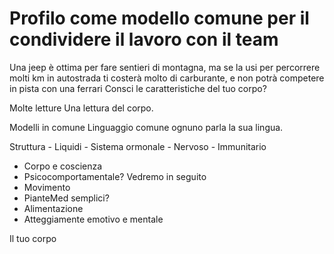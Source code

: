 # Profilo come modello comune per il condividere il lavoro con il team

Una jeep è ottima per fare sentieri di montagna, ma se la usi per percorrere molti km in autostrada ti costerà molto di carburante,  e non potrà competere in pista con una ferrari Consci le caratteristiche del tuo corpo?

Molte letture 
Una lettura del corpo.

Modelli in comune Linguaggio comune ognuno parla la sua lingua.

Struttura - Liquidi - Sistema ormonale - Nervoso - Immunitario 


- Corpo e coscienza 
- Psicocomportamentale? Vedremo in seguito
- Movimento 
- PianteMed semplici? 
- Alimentazione
- Atteggiamente emotivo e mentale


Il tuo corpo
<!--stackedit_data:
eyJoaXN0b3J5IjpbODU3OTc3OTU4XX0=
-->